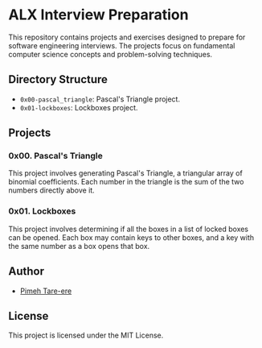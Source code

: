 # ALX Interview Preparation

This repository contains projects and exercises designed to prepare for software engineering interviews. The projects focus on fundamental computer science concepts and problem-solving techniques.

## Directory Structure

- `0x00-pascal_triangle`: Pascal's Triangle project.
- `0x01-lockboxes`: Lockboxes project.

## Projects

### 0x00. Pascal's Triangle

This project involves generating Pascal's Triangle, a triangular array of binomial coefficients. Each number in the triangle is the sum of the two numbers directly above it.

### 0x01. Lockboxes

This project involves determining if all the boxes in a list of locked boxes can be opened. Each box may contain keys to other boxes, and a key with the same number as a box opens that box.

## Author

- [Pimeh Tare-ere](https://github.com/PimehT)

## License

This project is licensed under the MIT License.
